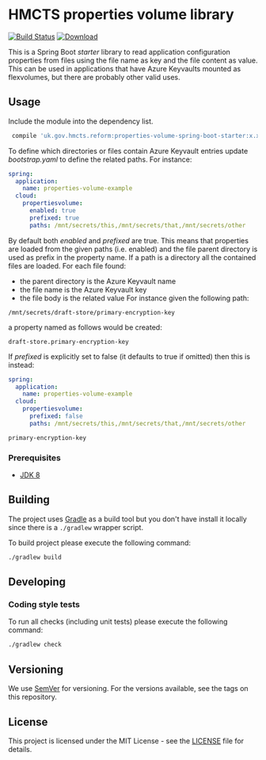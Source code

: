 # HMCTS properties volume library

[![Build Status](https://travis-ci.com/hmcts/properties-volume-spring-boot-starter.svg?branch=master)](https://travis-ci.com/hmcts/properties-volume-spring-boot-starter)
[ ![Download](https://api.bintray.com/packages/hmcts/hmcts-maven/properties-volume-spring-boot-starter/images/download.svg) ](https://bintray.com/hmcts/hmcts-maven/properties-volume-spring-boot-starter/_latestVersion)

This is a Spring Boot _starter_ library to read application configuration properties from files using the file name as key 
and the file content as value. This can be used in applications that have Azure Keyvaults mounted as flexvolumes, but there 
are probably other valid uses.


## Usage
Include the module into the dependency list.
```groovy
 compile 'uk.gov.hmcts.reform:properties-volume-spring-boot-starter:x.x.x'
```

To define which directories or files contain Azure Keyvault entries update *bootstrap.yaml* to define the related paths.
For instance:
```yaml
spring:
  application:
    name: properties-volume-example
  cloud:
    propertiesvolume:
      enabled: true
      prefixed: true
      paths: /mnt/secrets/this,/mnt/secrets/that,/mnt/secrets/other
```
By default both _enabled_ and _prefixed_ are true. This means that properties are
loaded from the given paths (i.e. enabled) and the file parent directory is used 
as prefix in the property name. 
If a path is a directory all the contained files are loaded.
For each file found:
- the parent directory is the Azure Keyvault name
- the file name is the Azure Keyvault key 
- the file body is the related value 
For instance given the following path:
```
/mnt/secrets/draft-store/primary-encryption-key
```
a property named as follows would be created:

```
draft-store.primary-encryption-key
```

If _prefixed_ is explicitly set to false (it defaults to true if omitted) then this is instead:
```yaml
spring:
  application:
    name: properties-volume-example
  cloud:
    propertiesvolume:
      prefixed: false
      paths: /mnt/secrets/this,/mnt/secrets/that,/mnt/secrets/other
```
```
primary-encryption-key
```


### Prerequisites

- [JDK 8](https://www.oracle.com/java)


## Building

The project uses [Gradle](https://gradle.org) as a build tool but you don't have install it locally since there is a
`./gradlew` wrapper script.  

To build project please execute the following command:

```bash
./gradlew build
```

## Developing

### Coding style tests

To run all checks (including unit tests) please execute the following command:

```bash
./gradlew check
```

## Versioning

We use [SemVer](http://semver.org/) for versioning.
For the versions available, see the tags on this repository.

## License

This project is licensed under the MIT License - see the [LICENSE](LICENSE) file for details.
